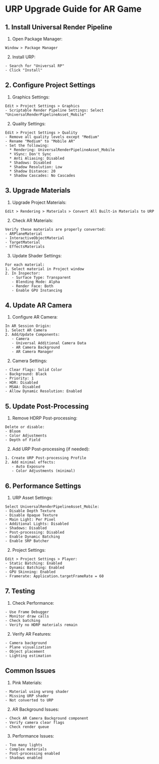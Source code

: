 # URP Upgrade Guide for AR Game

## 1. Install Universal Render Pipeline

1. Open Package Manager:
```
Window > Package Manager
```

2. Install URP:
```
- Search for "Universal RP"
- Click "Install"
```

## 2. Configure Project Settings

1. Graphics Settings:
```
Edit > Project Settings > Graphics
- Scriptable Render Pipeline Settings: Select "UniversalRenderPipelineAsset_Mobile"
```

2. Quality Settings:
```
Edit > Project Settings > Quality
- Remove all quality levels except "Medium"
- Rename "Medium" to "Mobile AR"
- Set the following:
  * Rendering: UniversalRenderPipelineAsset_Mobile
  * VSync: Don't Sync
  * Anti Aliasing: Disabled
  * Shadows: Disabled
  * Shadow Resolution: Low
  * Shadow Distance: 20
  * Shadow Cascades: No Cascades
```

## 3. Upgrade Materials

1. Upgrade Project Materials:
```
Edit > Rendering > Materials > Convert All Built-in Materials to URP
```

2. Check AR Materials:
```
Verify these materials are properly converted:
- ARPlaneMaterial
- InteractiveObjectMaterial
- TargetMaterial
- EffectsMaterials
```

3. Update Shader Settings:
```
For each material:
1. Select material in Project window
2. In Inspector:
   - Surface Type: Transparent
   - Blending Mode: Alpha
   - Render Face: Both
   - Enable GPU Instancing
```

## 4. Update AR Camera

1. Configure AR Camera:
```
In AR Session Origin:
1. Select AR Camera
2. Add/Update Components:
   - Camera
   - Universal Additional Camera Data
   - AR Camera Background
   - AR Camera Manager
```

2. Camera Settings:
```
- Clear Flags: Solid Color
- Background: Black
- Priority: 1
- HDR: Disabled
- MSAA: Disabled
- Allow Dynamic Resolution: Enabled
```

## 5. Update Post-Processing

1. Remove HDRP Post-processing:
```
Delete or disable:
- Bloom
- Color Adjustments
- Depth of Field
```

2. Add URP Post-processing (if needed):
```
1. Create URP Post-processing Profile
2. Add minimal effects:
   - Auto Exposure
   - Color Adjustments (minimal)
```

## 6. Performance Settings

1. URP Asset Settings:
```
Select UniversalRenderPipelineAsset_Mobile:
- Disable Depth Texture
- Disable Opaque Texture
- Main Light: Per Pixel
- Additional Lights: Disabled
- Shadows: Disabled
- Post-processing: Disabled
- Enable Dynamic Batching
- Enable SRP Batcher
```

2. Project Settings:
```
Edit > Project Settings > Player:
- Static Batching: Enabled
- Dynamic Batching: Enabled
- GPU Skinning: Enabled
- Framerate: Application.targetFrameRate = 60
```

## 7. Testing

1. Check Performance:
```
- Use Frame Debugger
- Monitor draw calls
- Check batching
- Verify no HDRP materials remain
```

2. Verify AR Features:
```
- Camera background
- Plane visualization
- Object placement
- Lighting estimation
```

## Common Issues

1. Pink Materials:
```
- Material using wrong shader
- Missing URP shader
- Not converted to URP
```

2. AR Background Issues:
```
- Check AR Camera Background component
- Verify camera clear flags
- Check render queue
```

3. Performance Issues:
```
- Too many lights
- Complex materials
- Post-processing enabled
- Shadows enabled
```
